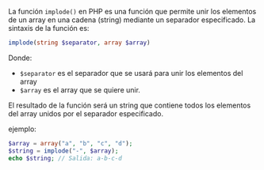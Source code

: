 La función `implode()` en PHP es una función que permite unir los elementos de un array en una cadena (string) mediante un separador especificado.
La sintaxis de la función es:
```php
implode(string $separator, array $array)

```
Donde:

-   `$separator` es el separador que se usará para unir los elementos del array
-   `$array` es el array que se quiere unir.

El resultado de la función será un string que contiene todos los elementos del array unidos por el separador especificado.

ejemplo:

```PHP
$array = array("a", "b", "c", "d");
$string = implode("-", $array);
echo $string; // Salida: a-b-c-d

```